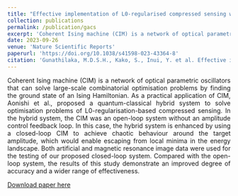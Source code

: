 ```yaml
---
title: "Effective implementation of L0-regularised compressed sensing with chaotic-amplitude-controlled coherent Ising machines"
collection: publications
permalink: /publication/gacs
excerpt: 'Coherent Ising machine (CIM) is a network of optical parametric oscillators that can solve large-scale combinatorial optimisation problems by finding the ground state of an Ising Hamiltonian. As a practical application of CIM, Aonishi et al., proposed a quantum-classical hybrid system to solve optimisation problems of L0-regularisation-based compressed sensing. In the hybrid system, the CIM was an open-loop system without an amplitude control feedback loop. In this case, the hybrid system is enhanced by using a closed-loop CIM to achieve chaotic behaviour around the target amplitude, which would enable escaping from local minima in the energy landscape. Both artificial and magnetic resonance image data were used for the testing of our proposed closed-loop system. Compared with the open-loop system, the results of this study demonstrate an improved degree of accuracy and a wider range of effectiveness.'
date: 2023-09-26
venue: 'Nature Scientific Reports'
paperurl: 'https://doi.org/10.1038/s41598-023-43364-8'
citation: 'Gunathilaka, M.D.S.H., Kako, S., Inui, Y. et al. Effective implementation of L0-regularised compressed sensing with chaotic-amplitude-controlled coherent Ising machines. Sci Rep 13, 16140 (2023).'
---
```

<div style="text-align: justify"> Coherent Ising machine (CIM) is a network of optical parametric oscillators that can solve large-scale combinatorial optimisation problems by finding the ground state of an Ising Hamiltonian. As a practical application of CIM, Aonishi et al., proposed a quantum-classical hybrid system to solve optimisation problems of L0-regularisation-based compressed sensing. In the hybrid system, the CIM was an open-loop system without an amplitude control feedback loop. In this case, the hybrid system is enhanced by using a closed-loop CIM to achieve chaotic behaviour around the target amplitude, which would enable escaping from local minima in the energy landscape. Both artificial and magnetic resonance image data were used for the testing of our proposed closed-loop system. Compared with the open-loop system, the results of this study demonstrate an improved degree of accuracy and a wider range of effectiveness. </div>

[Download paper here](https://doi.org/10.1038/s41598-023-43364-8)

<!-- 
Recommended citation: Gunathilaka, M.D.S.H., Kako, S., Inui, Y. et al. Effective implementation of l0-regularised compressed sensing with chaotic-amplitude-controlled coherent Ising machines. Sci Rep 13, 16140 (2023). -->